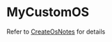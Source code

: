 # MyCustomOS

Refer to [CreateOsNotes](https://github.com/GitLeeRepo/MyCustomOS/blob/master/CreateOsNotes.md#overview) for details
